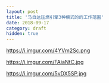 ```yaml
---
layout: post
title: '马自达压燃引擎3种模式的的工作范围'
date: 2018-09-17
category: draft
hidden: true
---
```


https://i.imgur.com/4YVm2Sc.png

https://i.imgur.com/FAiaNtC.jpg

https://i.imgur.com/5vDX5SP.jpg

